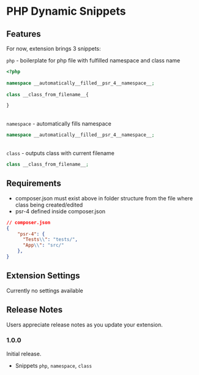 # PHP Dynamic Snippets

<!-- Currently no idea what to write here. :) -->

## Features

For now, extension brings 3 snippets:


`php` - boilerplate for php file with fulfilled namespace and class name
```php
<?php 
  
namespace __automatically__filled__psr_4__namespace__;
  
class __class_from_filename__{

}
```

\
`namespace` - automatically fills namespace
```php
namespace __automatically__filled__psr_4__namespace__;
```

\
`class` - outputs class with current filename

```php
class __class_from_filename__;
```

## Requirements

- composer.json must exist above in folder structure from the file where class being created/edited
- psr-4 defined inside composer.json
```json
// composer.json
{
    "psr-4": {
      "Tests\\": "tests/",
      "App\\": "src/"
    },
}
```


## Extension Settings

Currently no settings available

<!-- ## Known Issues

No known issues  -->

## Release Notes

Users appreciate release notes as you update your extension.

### 1.0.0

Initial release.
- Snippets `php`, `namespace`, `class` 
